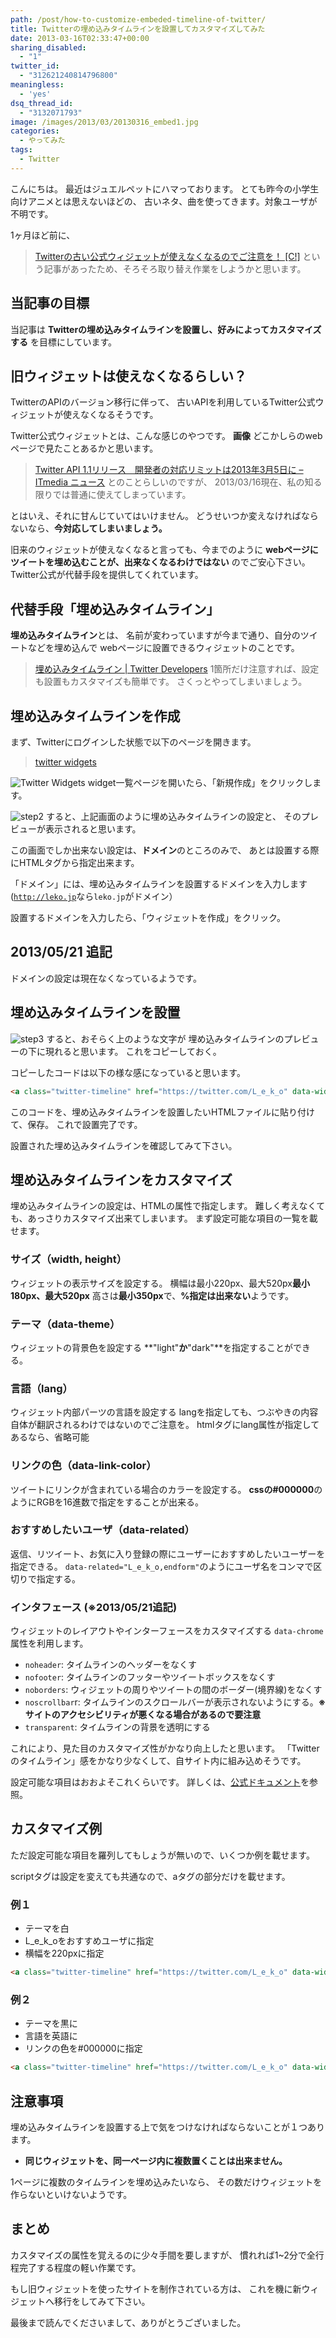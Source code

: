 ```yaml
---
path: /post/how-to-customize-embeded-timeline-of-twitter/
title: Twitterの埋め込みタイムラインを設置してカスタマイズしてみた
date: 2013-03-16T02:33:47+00:00
sharing_disabled:
  - "1"
twitter_id:
  - "312621240814796800"
meaningless:
  - 'yes'
dsq_thread_id:
  - "3132071793"
image: /images/2013/03/20130316_embed1.jpg
categories:
  - やってみた
tags:
  - Twitter
---
```

こんにちは。 最近はジュエルペットにハマっております。 とても昨今の小学生向けアニメとは思えないほどの、 古いネタ、曲を使ってきます。対象ユーザが不明です。

1ヶ月ほど前に、

> [Twitterの古い公式ウィジェットが使えなくなるのでご注意を！ [C!]](http://creazy.net/2013/02/old_twitter_widget_depricated.html)
という記事があったため、そろそろ取り替え作業をしようかと思います。

<!--more-->

当記事の目標
----------------------------------------

当記事は **Twitterの埋め込みタイムラインを設置し、好みによってカスタマイズする** を目標にしています。

旧ウィジェットは使えなくなるらしい？
----------------------------------------

TwitterのAPIのバージョン移行に伴って、 古いAPIを利用しているTwitter公式ウィジェットが使えなくなるそうです。

Twitter公式ウィジェットとは、こんな感じのやつです。 **画像** どこかしらのwebページで見たことあるかと思います。

> [Twitter API 1.1リリース　開発者の対応リミットは2013年3月5日に – ITmedia ニュース](http://www.itmedia.co.jp/news/articles/1209/06/news038.html)
とのことらしいのですが、 2013/03/16現在、私の知る限りでは普通に使えてしまっています。

とはいえ、それに甘んじていてはいけません。 どうせいつか変えなければならないなら、**今対応してしまいましょう。**

旧来のウィジェットが使えなくなると言っても、今までのように **webページにツイートを埋め込むことが、出来なくなるわけではない** のでご安心下さい。 Twitter公式が代替手段を提供してくれています。

代替手段「埋め込みタイムライン」
----------------------------------------

**埋め込みタイムライン**とは、 名前が変わっていますが今まで通り、自分のツイートなどを埋め込んで webページに設置できるウィジェットのことです。

> [埋め込みタイムライン \| Twitter Developers](https://dev.twitter.com/ja/docs/embedded-timelines)
1箇所だけ注意すれば、設定も設置もカスタマイズも簡単です。 さくっとやってしまいましょう。

埋め込みタイムラインを作成
----------------------------------------

まず、Twitterにログインした状態で以下のページを開きます。

> [twitter widgets](https://twitter.com/settings/widgets)

![Twitter Widgets](/images/2013/03/20130313_step2.jpeg) widget一覧ページを開いたら、「新規作成」をクリックします。

![step2](/images/2013/03/20130313_step3.jpeg) すると、上記画面のように埋め込みタイムラインの設定と、 そのプレビューが表示されると思います。

<span class="line-through">この画面でしか出来ない設定は、<strong>ドメイン</strong>のところのみで、 あとは設置する際にHTMLタグから指定出来ます。</span>

<span class="line-through">「ドメイン」には、埋め込みタイムラインを設置するドメインを入力します (<code>http://leko.jp</code>なら<code>leko.jp</code>がドメイン）</span>

<span class="line-through">設置するドメインを入力したら、「ウィジェットを作成」をクリック。</span>

<div class="caution">
  <h2>
    2013/05/21 追記
  </h2>  
  <p>
    ドメインの設定は現在なくなっているようです。
  </p>
</div>

埋め込みタイムラインを設置
----------------------------------------

![step3](/images/2013/03/20130313_step4.jpeg) すると、おそらく上のような文字が 埋め込みタイムラインのプレビューの下に現れると思います。 これをコピーしておく。

コピーしたコードは以下の様な感になっていると思います。

```html
<a class="twitter-timeline" href="https://twitter.com/L_e_k_o" data-widget-id="310714279731019777″>@L_e_k_o からのツイート</a> <script>!function(d,s,id){var js,fjs=d.getElementsByTagName(s)[0];if(!d.getElementById(id)){js=d.createElement(s);js.id=id;js.src="//platform.twitter.com/widgets.js";fjs.parentNode.insertBefore(js,fjs);}}(document,"script","twitter-wjs");</script>
```

このコードを、埋め込みタイムラインを設置したいHTMLファイルに貼り付けて、保存。 これで設置完了です。

設置された埋め込みタイムラインを確認してみて下さい。

埋め込みタイムラインをカスタマイズ
----------------------------------------

埋め込みタイムラインの設定は、HTMLの属性で指定します。 難しく考えなくても、あっさりカスタマイズ出来てしまいます。 まず設定可能な項目の一覧を載せます。

### サイズ（width, height）

ウィジェットの表示サイズを設定する。 横幅は<span class="line-through">最小220px、最大520px</span>**最小180px、最大520px** 高さは**最小350px**で、**%指定は出来ない**ようです。

### テーマ（data-theme）

ウィジェットの背景色を設定する **"light"**か**"dark"**を指定することができる。

### 言語（lang）

ウィジェット内部パーツの言語を設定する langを指定しても、つぶやきの内容自体が翻訳されるわけではないのでご注意を。 htmlタグにlang属性が指定してあるなら、省略可能

### リンクの色（data-link-color）

ツイートにリンクが含まれている場合のカラーを設定する。 **cssの#000000**のようにRGBを16進数で指定をすることが出来る。

### おすすめしたいユーザ（data-related）

返信、リツイート、お気に入り登録の際にユーザーにおすすめしたいユーザーを指定できる。 `data-related="L_e_k_o,endform"`のようにユーザ名をコンマで区切りで指定する。

### インタフェース (※2013/05/21追記)

ウィジェットのレイアウトやインターフェースをカスタマイズする `data-chrome`属性を利用します。

  * `noheader`: タイムラインのヘッダーをなくす
  * `nofooter`: タイムラインのフッターやツイートボックスをなくす
  * `noborders`: ウィジェットの周りやツイートの間のボーダー(境界線)をなくす
  * `noscrollbar`r: タイムラインのスクロールバーが表示されないようにする。**※サイトのアクセシビリティが悪くなる場合があるので要注意**
  * `transparent`: タイムラインの背景を透明にする

これにより、見た目のカスタマイズ性がかなり向上したと思います。 「Twitterのタイムライン」感をかなり少なくして、自サイト内に組み込めそうです。

設定可能な項目はおおよそこれくらいです。 詳しくは、[公式ドキュメント](https://dev.twitter.com/ja/docs/embedded-timelines)を参照。

カスタマイズ例
----------------------------------------

ただ設定可能な項目を羅列してもしょうが無いので、いくつか例を載せます。

scriptタグは設定を変えても共通なので、aタグの部分だけを載せます。

### 例１

  * テーマを白
  * L_e_k_oをおすすめユーザに指定
  * 横幅を220pxに指定

```html
<a class="twitter-timeline" href="https://twitter.com/L_e_k_o" data-widget-id="310714279731019777″ width="220″ data-theme="light" data-related="L_e_k_o">L_e_k_oさんのツイート（返信を除く）</a>
```

### 例２

  * テーマを黒に
  * 言語を英語に
  * リンクの色を#000000に指定

```html
<a class="twitter-timeline" href="https://twitter.com/L_e_k_o" data-widget-id="310714279731019777″ data-theme="dark" lang="en" data-link-color="#000000″>L_e_k_oさんのツイート（返信を除く）</a>
```

注意事項
----------------------------------------

埋め込みタイムラインを設置する上で気をつけなければならないことが１つあります。

  * **同じウィジェットを、同一ページ内に複数置くことは出来ません。**

1ページに複数のタイムラインを埋め込みたいなら、 その数だけウィジェットを作らないといけないようです。

まとめ
----------------------------------------

カスタマイズの属性を覚えるのに少々手間を要しますが、 慣れれば1~2分で全行程完了する程度の軽い作業です。

もし旧ウィジェットを使ったサイトを制作されている方は、 これを機に新ウィジェットへ移行をしてみて下さい。

最後まで読んでくださいまして、ありがとうございました。

<div style="font-size:0px;height:0px;line-height:0px;margin:0;padding:0;clear:both">
</div>